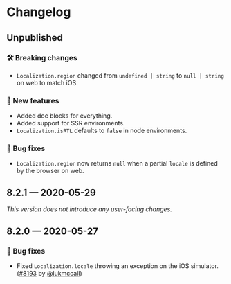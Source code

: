 # Changelog

## Unpublished

### 🛠 Breaking changes

- `Localization.region` changed from `undefined | string` to `null | string` on web to match iOS.

### 🎉 New features

- Added doc blocks for everything.
- Added support for SSR environments.
- `Localization.isRTL` defaults to `false` in node environments.

### 🐛 Bug fixes

- `Localization.region` now returns `null` when a partial `locale` is defined by the browser on web.

## 8.2.1 — 2020-05-29

_This version does not introduce any user-facing changes._

## 8.2.0 — 2020-05-27

### 🐛 Bug fixes

- Fixed `Localization.locale` throwing an exception on the iOS simulator. ([#8193](https://github.com/expo/expo/pull/8193) by [@lukmccall](https://github.com/lukmccall))
